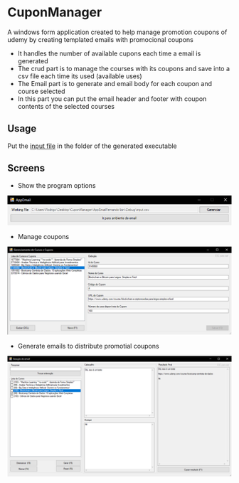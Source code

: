 # CuponManager

A windows form application created to help manage promotion coupons of udemy by creating templated emails with promocional coupons

- It handles the number of available cupons each time a email is generated
- The crud part is to manage the courses with its coupons and save into a csv file each time its used (available uses)
- The Email part is to generate and email body for each coupon and course selected
- In this part you can put the email header and footer with coupon contents of the selected courses

## Usage

Put the [input file](AppEmailFernando/input.csv) in the folder of the generated executable

## Screens

- Show the program options

![Screenshot](AppEmailFernando/images/tela_inicial.png)

- Manage coupons

![Screenshot](AppEmailFernando/images/tela_cupons.png)

- Generate emails to distribute promotial coupons

![Screenshot](AppEmailFernando/images/tela_email.png)
